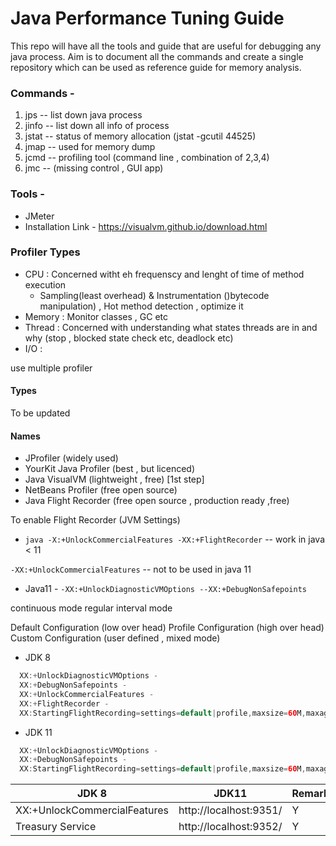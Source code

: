 # Java Performance Tuning Guide

This repo will have all the tools and guide that are useful for debugging any java process. Aim  is to document all the commands and create a single repository which can be used as reference guide for memory analysis.



### Commands - 
1) jps -- list down java process 
2) jinfo -- list down all info of process
3) jstat -- status of memory allocation (jstat -gcutil 44525)
4) jmap -- used for memory dump
5) jcmd -- profiling tool (command line , combination of 2,3,4) 
6) jmc -- (missing control , GUI app)

### Tools - 
* JMeter
* Installation Link - https://visualvm.github.io/download.html

### Profiler Types
- CPU : Concerned witht eh frequenscy and lenght of time of method execution  
    * Sampling(least overhead) & Instrumentation ()bytecode manipulation) ,  Hot method detection , optimize it 
- Memory : Monitor classes , GC etc
- Thread : Concerned with understanding what states threads are in and why (stop , blocked state check etc, deadlock etc)
- I/O : 

 use multiple profiler 
 
#### Types
To be updated 

#### Names 
+ JProfiler (widely used)
+ YourKit Java Profiler (best , but licenced)
+ Java VisualVM (lightweight , free) [1st step]
+ NetBeans Profiler (free open source)
+ Java Flight Recorder (free open source , production ready ,free)


To enable Flight Recorder (JVM Settings)
* `java -X:+UnlockCommercialFeatures -XX:+FlightRecorder` -- work in  java < 11

 `-XX:+UnlockCommercialFeatures`  -- not to be used in java 11
 
 - Java11 - 
 `-XX:+UnlockDiagnosticVMOptions --XX:+DebugNonSafepoints`
 
 continuous mode 
 regular interval mode 
 
 Default Configuration (low over head)
 Profile Configuration (high over head)
 Custom Configuration (user defined , mixed mode)
 
- JDK 8
``` java 
  XX:+UnlockDiagnosticVMOptions -
  XX:+DebugNonSafepoints -
  XX:+UnlockCommercialFeatures -
  XX:+FlightRecorder - 
  XX:StartingFlightRecording=settings=default|profile,maxsize=60M,maxage=1d
```  

- JDK 11
``` java 
  XX:+UnlockDiagnosticVMOptions -
  XX:+DebugNonSafepoints -
  XX:StartingFlightRecording=settings=default|profile,maxsize=60M,maxage=1d
```  


 | JDK 8  | JDK11 | Remarks|
| ------------- | ------------- | ------------- |
| XX:+UnlockCommercialFeatures | http://localhost:9351/  | Y |
| Treasury Service  | http://localhost:9352/  | Y |


 
